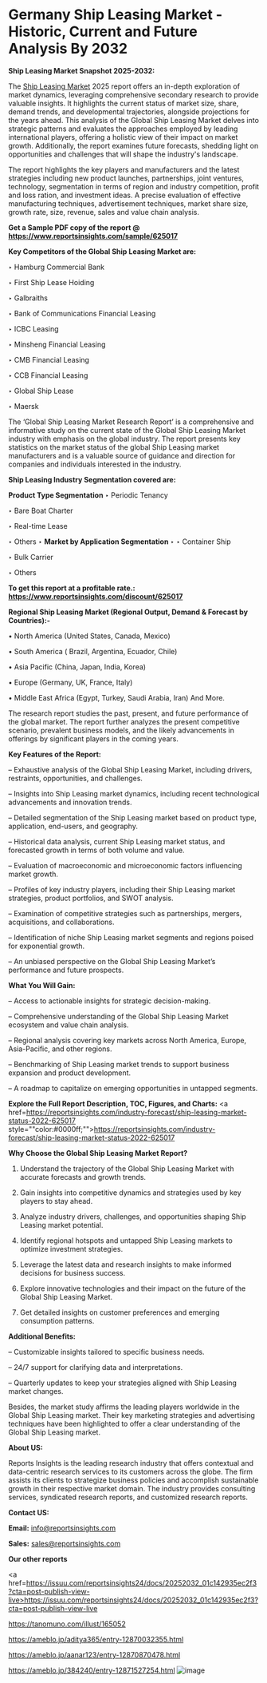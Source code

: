 # Germany Ship Leasing Market - Historic, Current and Future Analysis By 2032

<strong>Ship Leasing Market Snapshot 2025-2032:</strong>

The <a href=https://www.reportsinsights.com/sample/625017>Ship Leasing Market</a> 2025 report offers an in-depth exploration of market dynamics, leveraging comprehensive secondary research to provide valuable insights. It highlights the current status of market size, share, demand trends, and developmental trajectories, alongside projections for the years ahead. This analysis of the Global Ship Leasing Market delves into strategic patterns and evaluates the approaches employed by leading international players, offering a holistic view of their impact on market growth. Additionally, the report examines future forecasts, shedding light on opportunities and challenges that will shape the industry's landscape.

The report highlights the key players and manufacturers and the latest strategies including new product launches, partnerships, joint ventures, technology, segmentation in terms of region and industry competition, profit and loss ration, and investment ideas. A precise evaluation of effective manufacturing techniques, advertisement techniques, market share size, growth rate, size, revenue, sales and value chain analysis.

<strong>Get a Sample PDF copy of the report @ <a href=https://www.reportsinsights.com/sample/625017 style=color:#0000ff;>https://www.reportsinsights.com/sample/625017</a></strong>

<strong>Key Competitors of the Global Ship Leasing Market are:</strong>

‣ Hamburg Commercial Bank

‣ First Ship Lease Hoiding

‣ Galbraiths

‣ Bank of Communications Financial Leasing

‣ ICBC Leasing

‣ Minsheng Financial Leasing

‣ CMB Financial Leasing

‣ CCB Financial Leasing

‣ Global Ship Lease

‣ Maersk

The ‘Global Ship Leasing Market Research Report’ is a comprehensive and informative study on the current state of the Global Ship Leasing Market industry with emphasis on the global industry. The report presents key statistics on the market status of the global Ship Leasing market manufacturers and is a valuable source of guidance and direction for companies and individuals interested in the industry.

<strong>Ship Leasing Industry Segmentation covered are:</strong>

<strong>Product Type Segmentation</strong>
‣
Periodic Tenancy

‣ Bare Boat Charter

‣ Real-time Lease

‣ Others
‣ 
<strong>Market by Application Segmentation</strong>
‣
‣  Container Ship

‣ Bulk Carrier

‣ Others

<strong>To get this report at a profitable rate.: <a href=https://www.reportsinsights.com/discount/625017 style=color:#0000ff;>https://www.reportsinsights.com/discount/625017</a></strong>

<strong>Regional Ship Leasing Market (Regional Output, Demand &amp; Forecast by Countries):-</strong>

• North America (United States, Canada, Mexico)

• South America ( Brazil, Argentina, Ecuador, Chile)

• Asia Pacific (China, Japan, India, Korea)

• Europe (Germany, UK, France, Italy)

• Middle East Africa (Egypt, Turkey, Saudi Arabia, Iran) And More.

The research report studies the past, present, and future performance of the global market. The report further analyzes the present competitive scenario, prevalent business models, and the likely advancements in offerings by significant players in the coming years.

<strong>Key Features of the Report:</strong>

– Exhaustive analysis of the Global Ship Leasing Market, including drivers, restraints, opportunities, and challenges.

– Insights into Ship Leasing market dynamics, including recent technological advancements and innovation trends.

– Detailed segmentation of the Ship Leasing market based on product type, application, end-users, and geography.

– Historical data analysis, current Ship Leasing market status, and forecasted growth in terms of both volume and value.

– Evaluation of macroeconomic and microeconomic factors influencing market growth.

– Profiles of key industry players, including their Ship Leasing market strategies, product portfolios, and SWOT analysis.

– Examination of competitive strategies such as partnerships, mergers, acquisitions, and collaborations.

– Identification of niche Ship Leasing market segments and regions poised for exponential growth.

– An unbiased perspective on the Global Ship Leasing Market’s performance and future prospects.

<strong>What You Will Gain:</strong>

– Access to actionable insights for strategic decision-making.

– Comprehensive understanding of the Global Ship Leasing Market ecosystem and value chain analysis.

– Regional analysis covering key markets across North America, Europe, Asia-Pacific, and other regions.

– Benchmarking of Ship Leasing market trends to support business expansion and product development.

– A roadmap to capitalize on emerging opportunities in untapped segments.

<strong>Explore the Full Report Description, TOC, Figures, and Charts:</strong>
<a href=https://reportsinsights.com/industry-forecast/ship-leasing-market-status-2022-625017 style=""color:#0000ff;"">https://reportsinsights.com/industry-forecast/ship-leasing-market-status-2022-625017</a>

<strong>Why Choose the Global Ship Leasing Market Report?</strong>

1. Understand the trajectory of the Global Ship Leasing Market with accurate forecasts and growth trends.

2. Gain insights into competitive dynamics and strategies used by key players to stay ahead.

3. Analyze industry drivers, challenges, and opportunities shaping Ship Leasing market potential.

4. Identify regional hotspots and untapped Ship Leasing markets to optimize investment strategies.

5. Leverage the latest data and research insights to make informed decisions for business success.

6. Explore innovative technologies and their impact on the future of the Global Ship Leasing Market.

7. Get detailed insights on customer preferences and emerging consumption patterns.

<strong>Additional Benefits:</strong>

– Customizable insights tailored to specific business needs.

– 24/7 support for clarifying data and interpretations.

– Quarterly updates to keep your strategies aligned with Ship Leasing market changes.

Besides, the market study affirms the leading players worldwide in the Global Ship Leasing market. Their key marketing strategies and advertising techniques have been highlighted to offer a clear understanding of the Global Ship Leasing market.

<strong><strong>About US</strong>:</strong>

Reports Insights is the leading research industry that offers contextual and data-centric research services to its customers across the globe. The firm assists its clients to strategize business policies and accomplish sustainable growth in their respective market domain. The industry provides consulting services, syndicated research reports, and customized research reports.

<strong>Contact US:</strong>

<p class=><b>Email:</b> <a href=mailto:info@reportsinsights.com>info@reportsinsights.com</a></p>
<p class=><b>Sales:</b> <a href=mailto:sales@reportsinsights.com>sales@reportsinsights.com</a></p>

<strong>Our other reports</strong>

<a href=https://issuu.com/reportsinsights24/docs/20252032_01c142935ec2f3?cta=post-publish-view-live>https://issuu.com/reportsinsights24/docs/20252032_01c142935ec2f3?cta=post-publish-view-live</a>

<a href=https://tanomuno.com/illust/165052>https://tanomuno.com/illust/165052</a>

<a href=https://ameblo.jp/aditya365/entry-12870032355.html>https://ameblo.jp/aditya365/entry-12870032355.html</a>

<a href=https://ameblo.jp/aanar123/entry-12870870478.html>https://ameblo.jp/aanar123/entry-12870870478.html</a>

<a href=https://ameblo.jp/384240/entry-12871527254.html>https://ameblo.jp/384240/entry-12871527254.html</a>
![image](https://github.com/user-attachments/assets/a44f10b7-323f-48d1-83f1-56c8b86c0ff9)
